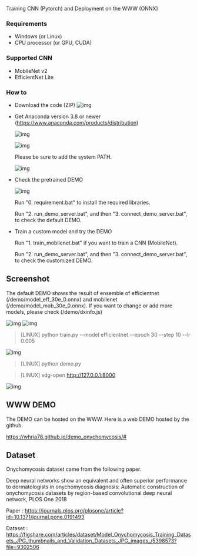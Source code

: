 Training CNN (Pytorch) and Deployment on the WWW (ONNX)


### Requirements
- Windows (or Linux)
- CPU processor (or GPU, CUDA)


### Supported CNN
- MobileNet v2
- EfficientNet Lite


### How to
- Download the code (ZIP)
    ![img](https://github.com/whria78/data-in-paper-out/blob/main/screenshot/00.PNG?raw=true)
- Get Anaconda version 3.8 or newer (https://www.anaconda.com/products/distribution)

	![img](https://github.com/whria78/modelderm_rcnn_api/raw/master/img/download_anaconda.PNG)

	![img](https://github.com/whria78/modelderm_rcnn_api/raw/master/img/ana1.PNG)

	Please be sure to add the system PATH. 
	
	![img](https://github.com/whria78/modelderm_rcnn_api/raw/master/img/ana2.PNG)

- Check the pretrained DEMO

    ![img](https://github.com/whria78/data-in-paper-out/blob/main/screenshot/00-1.PNG?raw=true)

    Run "0. requirement.bat" to install the required libraries.

    Run "2. run_demo_server.bat", and then "3. connect_demo_server.bat", to check the default DEMO.

- Train a custom model and try the DEMO

    Run "1. train_mobilenet.bat" if you want to train a CNN (MobileNet).

    Run "2. run_demo_server.bat", and then "3. connect_demo_server.bat", to check the customized DEMO.

## Screenshot

The default DEMO shows the result of ensemble of efficientnet (/demo/model_eff_30e_0.onnx) and mobilenet (/demo/model_mob_30e_0.onnx). If you want to change or add more models, please check (/demo/dxinfo.js)

![img](https://github.com/whria78/data-in-paper-out/blob/main/screenshot/1.JPG?raw=true)
![img](https://github.com/whria78/data-in-paper-out/blob/main/screenshot/2.JPG?raw=true)

> [LINUX] python train.py --model efficientnet --epoch 30 --step 10 --lr 0.005

![img](https://github.com/whria78/data-in-paper-out/blob/main/screenshot/5.PNG?raw=true)

> [LINUX] python demo.py

> [LINUX] xdg-open http://127.0.0.1:8000

![img](https://github.com/whria78/data-in-paper-out/blob/main/screenshot/6.PNG?raw=true)


## WWW DEMO

The DEMO can be hosted on the WWW. Here is a web DEMO hosted by the github.

https://whria78.github.io/demo_onychomycosis/#


## Dataset

Onychomycosis dataset came from the following paper.

Deep neural networks show an equivalent and often superior performance to dermatologists in onychomycosis diagnosis: Automatic construction of onychomycosis datasets by region-based convolutional deep neural network, PLOS One 2018

Paper : 
https://journals.plos.org/plosone/article?id=10.1371/journal.pone.0191493

Dataset : 
https://figshare.com/articles/dataset/Model_Onychomycosis_Training_Datasets_JPG_thumbnails_and_Validation_Datasets_JPG_images_/5398573?file=9302506